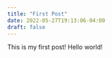 ```yaml
---
title: "First Post"
date: 2022-05-27T19:13:06-04:00
draft: false
---
```


This is my first post! Hello world!
